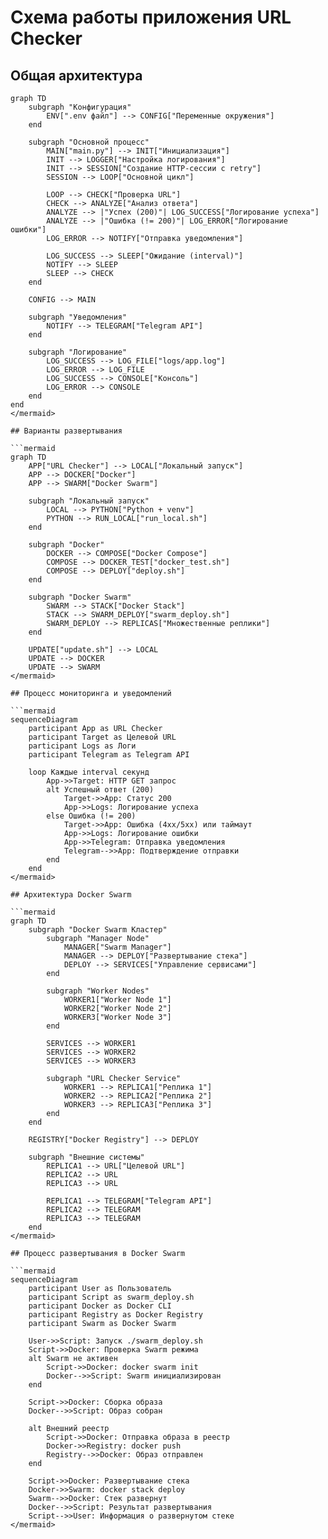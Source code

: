 # Схема работы приложения URL Checker

## Общая архитектура

```mermaid
graph TD
    subgraph "Конфигурация"
        ENV[".env файл"] --> CONFIG["Переменные окружения"]
    end

    subgraph "Основной процесс"
        MAIN["main.py"] --> INIT["Инициализация"]
        INIT --> LOGGER["Настройка логирования"]
        INIT --> SESSION["Создание HTTP-сессии с retry"]
        SESSION --> LOOP["Основной цикл"]
        
        LOOP --> CHECK["Проверка URL"]
        CHECK --> ANALYZE["Анализ ответа"]
        ANALYZE --> |"Успех (200)"| LOG_SUCCESS["Логирование успеха"]
        ANALYZE --> |"Ошибка (!= 200)"| LOG_ERROR["Логирование ошибки"]
        LOG_ERROR --> NOTIFY["Отправка уведомления"]
        
        LOG_SUCCESS --> SLEEP["Ожидание (interval)"]
        NOTIFY --> SLEEP
        SLEEP --> CHECK
    end
    
    CONFIG --> MAIN
    
    subgraph "Уведомления"
        NOTIFY --> TELEGRAM["Telegram API"]
    end
    
    subgraph "Логирование"
        LOG_SUCCESS --> LOG_FILE["logs/app.log"]
        LOG_ERROR --> LOG_FILE
        LOG_SUCCESS --> CONSOLE["Консоль"]
        LOG_ERROR --> CONSOLE
    end
end
</mermaid>

## Варианты развертывания

```mermaid
graph TD
    APP["URL Checker"] --> LOCAL["Локальный запуск"]
    APP --> DOCKER["Docker"]
    APP --> SWARM["Docker Swarm"]
    
    subgraph "Локальный запуск"
        LOCAL --> PYTHON["Python + venv"]
        PYTHON --> RUN_LOCAL["run_local.sh"]
    end
    
    subgraph "Docker"
        DOCKER --> COMPOSE["Docker Compose"]
        COMPOSE --> DOCKER_TEST["docker_test.sh"]
        COMPOSE --> DEPLOY["deploy.sh"]
    end
    
    subgraph "Docker Swarm"
        SWARM --> STACK["Docker Stack"]
        STACK --> SWARM_DEPLOY["swarm_deploy.sh"]
        SWARM_DEPLOY --> REPLICAS["Множественные реплики"]
    end
    
    UPDATE["update.sh"] --> LOCAL
    UPDATE --> DOCKER
    UPDATE --> SWARM
</mermaid>

## Процесс мониторинга и уведомлений

```mermaid
sequenceDiagram
    participant App as URL Checker
    participant Target as Целевой URL
    participant Logs as Логи
    participant Telegram as Telegram API
    
    loop Каждые interval секунд
        App->>Target: HTTP GET запрос
        alt Успешный ответ (200)
            Target->>App: Статус 200
            App->>Logs: Логирование успеха
        else Ошибка (!= 200)
            Target->>App: Ошибка (4xx/5xx) или таймаут
            App->>Logs: Логирование ошибки
            App->>Telegram: Отправка уведомления
            Telegram-->>App: Подтверждение отправки
        end
    end
</mermaid>

## Архитектура Docker Swarm

```mermaid
graph TD
    subgraph "Docker Swarm Кластер"
        subgraph "Manager Node"
            MANAGER["Swarm Manager"]
            MANAGER --> DEPLOY["Развертывание стека"]
            DEPLOY --> SERVICES["Управление сервисами"]
        end
        
        subgraph "Worker Nodes"
            WORKER1["Worker Node 1"]
            WORKER2["Worker Node 2"]
            WORKER3["Worker Node 3"]
        end
        
        SERVICES --> WORKER1
        SERVICES --> WORKER2
        SERVICES --> WORKER3
        
        subgraph "URL Checker Service"
            WORKER1 --> REPLICA1["Реплика 1"]
            WORKER2 --> REPLICA2["Реплика 2"]
            WORKER3 --> REPLICA3["Реплика 3"]
        end
    end
    
    REGISTRY["Docker Registry"] --> DEPLOY
    
    subgraph "Внешние системы"
        REPLICA1 --> URL["Целевой URL"]
        REPLICA2 --> URL
        REPLICA3 --> URL
        
        REPLICA1 --> TELEGRAM["Telegram API"]
        REPLICA2 --> TELEGRAM
        REPLICA3 --> TELEGRAM
    end
</mermaid>

## Процесс развертывания в Docker Swarm

```mermaid
sequenceDiagram
    participant User as Пользователь
    participant Script as swarm_deploy.sh
    participant Docker as Docker CLI
    participant Registry as Docker Registry
    participant Swarm as Docker Swarm
    
    User->>Script: Запуск ./swarm_deploy.sh
    Script->>Docker: Проверка Swarm режима
    alt Swarm не активен
        Script->>Docker: docker swarm init
        Docker-->>Script: Swarm инициализирован
    end
    
    Script->>Docker: Сборка образа
    Docker-->>Script: Образ собран
    
    alt Внешний реестр
        Script->>Docker: Отправка образа в реестр
        Docker->>Registry: docker push
        Registry-->>Docker: Образ отправлен
    end
    
    Script->>Docker: Развертывание стека
    Docker->>Swarm: docker stack deploy
    Swarm-->>Docker: Стек развернут
    Docker-->>Script: Результат развертывания
    Script-->>User: Информация о развернутом стеке
</mermaid>
